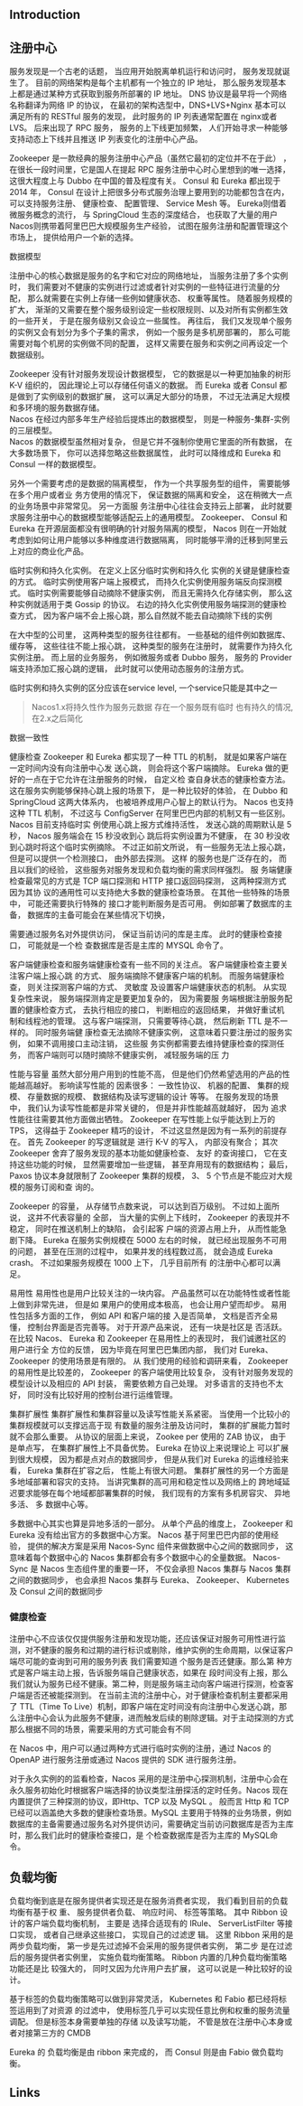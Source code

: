 ## Introduction





## 注册中心

服务发现是⼀个古老的话题， 当应用开始脱离单机运行和访问时， 服务发现就诞生了。 目前的网络架构是每个主机都有⼀个独立的 IP 地址， 那么服务发现基本上都是通过某种方式获取到服务所部署的 IP 地址。
DNS 协议是最早将⼀个网络名称翻译为网络 IP 的协议， 在最初的架构选型中，DNS+LVS+Nginx 基本可以满足所有的 RESTful 服务的发现， 此时服务的 IP 列表通常配置在 nginx或者 LVS。
后来出现了 RPC 服务， 服务的上下线更加频繁， 人们开始寻求⼀种能够支持动态上下线并且推送 IP 列表变化的注册中心产品。  

Zookeeper 是⼀款经典的服务注册中心产品（虽然它最初的定位并不在于此） ， 在很长⼀段时间里，它是国人在提起 RPC 服务注册中心时心里想到的唯⼀选择， 这很大程度上与 Dubbo 在中国的普及程度有关。 
Consul 和 Eureka 都出现于 2014 年， Consul 在设计上把很多分布式服务治理上要用到的功能都包含在内， 可以支持服务注册、 健康检查、 配置管理、 Service Mesh 等。 
Eureka则借着微服务概念的流行， 与 SpringCloud 生态的深度结合， 也获取了大量的用户  
Nacos则携带着阿里巴巴大规模服务生产经验， 试图在服务注册和配置管理这个市场上， 提供给用户⼀个新的选择。  

数据模型

注册中心的核心数据是服务的名字和它对应的网络地址， 当服务注册了多个实例时， 我们需要对不健康的实例进行过滤或者针对实例的⼀些特征进行流量的分配， 那么就需要在实例上存储⼀些例如健康状态、 权重等属性。
随着服务规模的扩大， 渐渐的又需要在整个服务级别设定⼀些权限规则、以及对所有实例都生效的⼀些开关， 于是在服务级别又会设立⼀些属性。 
再往后， 我们又发现单个服务的实例又会有划分为多个子集的需求， 例如⼀个服务是多机房部署的， 那么可能需要对每个机房的实例做不同的配置， 这样又需要在服务和实例之间再设定⼀个数据级别。  



Zookeeper 没有针对服务发现设计数据模型， 它的数据是以⼀种更加抽象的树形 K-V 组织的， 因此理论上可以存储任何语义的数据。 
而 Eureka 或者 Consul 都是做到了实例级别的数据扩展， 这可以满足大部分的场景， 不过无法满足大规模和多环境的服务数据存储。  
Nacos 在经过内部多年生产经验后提炼出的数据模型， 则是⼀种服务-集群-实例的三层模型。   
Nacos 的数据模型虽然相对复杂， 但是它并不强制你使用它里面的所有数据， 在大多数场景下， 你可以选择忽略这些数据属性， 此时可以降维成和 Eureka 和 Consul ⼀样的数据模型。  



另外⼀个需要考虑的是数据的隔离模型， 作为⼀个共享服务型的组件， 需要能够在多个用户或者业
务方使用的情况下， 保证数据的隔离和安全， 这在稍微大⼀点的业务场景中非常常见。 另⼀方面服
务注册中心往往会支持云上部署， 此时就要求服务注册中心的数据模型能够适配云上的通用模型。
Zookeeper、 Consul 和 Eureka 在开源层面都没有很明确的针对服务隔离的模型， Nacos 则在⼀开始就考虑到如何让用户能够以多种维度进行数据隔离， 同时能够平滑的迁移到阿里云上对应的商业化产品。  



临时实例和持久化实例。 在定义上区分临时实例和持久化
实例的关键是健康检查的方式。 临时实例使用客户端上报模式， 而持久化实例使用服务端反向探测模式。 
临时实例需要能够自动摘除不健康实例， 而且无需持久化存储实例， 那么这种实例就适用于类 Gossip 的协议。
右边的持久化实例使用服务端探测的健康检查方式， 因为客户端不会上报心跳，那么自然就不能去自动摘除下线的实例  

在大中型的公司里， 这两种类型的服务往往都有。 ⼀些基础的组件例如数据库、 缓存等， 这些往往不能上报心跳， 这种类型的服务在注册时， 就需要作为持久化实例注册。 
而上层的业务服务， 例如微服务或者 Dubbo 服务， 服务的 Provider 端支持添加汇报心跳的逻辑， 此时就可以使用动态服务的注册方式。  



临时实例和持久实例的区分应该在service level, 一个service只能是其中之一

> Nacos1.x将持久性作为服务元数据 存在一个服务既有临时 也有持久的情况, 在2.x之后简化

数据一致性







健康检查
Zookeeper 和 Eureka 都实现了⼀种 TTL 的机制， 就是如果客户端在⼀定时间内没有向注册中心发
送心跳， 则会将这个客户端摘除。 Eureka 做的更好的⼀点在于它允许在注册服务的时候， 自定义检
查自身状态的健康检查方法。 这在服务实例能够保持心跳上报的场景下， 是⼀种比较好的体验， 在
Dubbo 和 SpringCloud 这两大体系内， 也被培养成用户心智上的默认行为。 Nacos 也支持这种
TTL 机制， 不过这与 ConfigServer 在阿里巴巴内部的机制又有⼀些区别。 Nacos 目前支持临时实
例使用心跳上报方式维持活性， 发送心跳的周期默认是 5 秒， Nacos 服务端会在 15 秒没收到心
跳后将实例设置为不健康， 在 30 秒没收到心跳时将这个临时实例摘除。
不过正如前文所说， 有⼀些服务无法上报心跳， 但是可以提供⼀个检测接口， 由外部去探测。 这样
的服务也是广泛存在的， 而且以我们的经验， 这些服务对服务发现和负载均衡的需求同样强烈。 服
务端健康检查最常见的方式是 TCP 端口探测和 HTTP 接口返回码探测， 这两种探测方式因为其协
议的通用性可以支持绝大多数的健康检查场景。 在其他⼀些特殊的场景中， 可能还需要执行特殊的
接口才能判断服务是否可用。 例如部署了数据库的主备， 数据库的主备可能会在某些情况下切换，  

需要通过服务名对外提供访问， 保证当前访问的库是主库。 此时的健康检查接口， 可能就是⼀个检
查数据库是否是主库的 MYSQL 命令了。  



客户端健康检查和服务端健康检查有⼀些不同的关注点。 客户端健康检查主要关注客户端上报心跳
的方式、 服务端摘除不健康客户端的机制。 而服务端健康检查， 则关注探测客户端的方式、 灵敏度
及设置客户端健康状态的机制。 从实现复杂性来说， 服务端探测肯定是要更加复杂的， 因为需要服
务端根据注册服务配置的健康检查方式， 去执行相应的接口， 判断相应的返回结果， 并做好重试机
制和线程池的管理。 这与客户端探测， 只需要等待心跳， 然后刷新 TTL 是不⼀样的。 同时服务端健
康检查无法摘除不健康实例， 这意味着只要注册过的服务实例， 如果不调用接口主动注销， 这些服
务实例都需要去维持健康检查的探测任务， 而客户端则可以随时摘除不健康实例， 减轻服务端的压
力  



性能与容量
虽然大部分用户用到的性能不高， 但是他们仍然希望选用的产品的性能越高越好。 影响读写性能的
因素很多： ⼀致性协议、 机器的配置、 集群的规模、 存量数据的规模、 数据结构及读写逻辑的设计
等等。 在服务发现的场景中， 我们认为读写性能都是非常关键的， 但是并非性能越高就越好， 因为
追求性能往往需要其他方面做出牺牲。 Zookeeper 在写性能上似乎能达到上万的 TPS， 这得益于
Zookeeper 精巧的设计， 不过这显然是因为有⼀系列的前提存在。 首先 Zookeeper 的写逻辑就是
进行 K-V 的写入， 内部没有聚合； 其次 Zookeeper 舍弃了服务发现的基本功能如健康检查、 友好
的查询接口， 它在支持这些功能的时候， 显然需要增加⼀些逻辑， 甚至弃用现有的数据结构； 最后，
Paxos 协议本身就限制了 Zookeeper 集群的规模， 3、 5 个节点是不能应对大规模的服务订阅和查
询的。  



Zookeeper 的容量， 从存储节点数来说， 可以达到百万级别。 不过如上面所说， 这并不代表容量的
全部， 当大量的实例上下线时， Zookeeper 的表现并不稳定， 同时在推送机制上的缺陷， 会引起客
户端的资源占用上升， 从而性能急剧下降。
Eureka 在服务实例规模在 5000 左右的时候， 就已经出现服务不可用的问题， 甚至在压测的过程中，
如果并发的线程数过高， 就会造成 Eureka crash。 不过如果服务规模在 1000 上下， 几乎目前所有
的注册中心都可以满足。  



  易用性
易用性也是用户比较关注的⼀块内容。 产品虽然可以在功能特性或者性能上做到非常先进， 但是如
果用户的使用成本极高， 也会让用户望而却步。 易用性包括多方面的工作， 例如 API 和客户端的接
入是否简单， 文档是否齐全易懂， 控制台界面是否完善等。 对于开源产品来说， 还有⼀块是社区是
否活跃。 在比较 Nacos、 Eureka 和 Zookeeper 在易用性上的表现时， 我们诚邀社区的用户进行全
方位的反馈， 因为毕竟在阿里巴巴集团内部， 我们对 Eureka、 Zookeeper 的使用场景是有限的。 从
我们使用的经验和调研来看， Zookeeper 的易用性是比较差的， Zookeeper 的客户端使用比较复杂，
没有针对服务发现的模型设计以及相应的 API 封装， 需要依赖方自己处理。 对多语言的支持也不太
好， 同时没有比较好用的控制台进行运维管理。  



集群扩展性
集群扩展性和集群容量以及读写性能关系紧密。 当使用⼀个比较小的集群规模就可以支撑远高于现
有数量的服务注册及访问时， 集群的扩展能力暂时就不会那么重要。 从协议的层面上来说， Zookee
per 使用的 ZAB 协议， 由于是单点写， 在集群扩展性上不具备优势。 Eureka 在协议上来说理论上
可以扩展到很大规模， 因为都是点对点的数据同步， 但是从我们对 Eureka 的运维经验来看，
Eureka 集群在扩容之后， 性能上有很大问题。
集群扩展性的另⼀个方面是多地域部署和容灾的支持。 当讲究集群的高可用和稳定性以及网络上的
跨地域延迟要求能够在每个地域都部署集群的时候， 我们现有的方案有多机房容灾、 异地多活、 多
数据中心等。  



多数据中心其实也算是异地多活的⼀部分。 从单个产品的维度上， Zookeeper 和 Eureka 没有给出官方的多数据中心方案。 
Nacos 基于阿里巴巴内部的使用经验， 提供的解决方案是采用 Nacos-Sync 组件来做数据中心之间的数据同步， 这意味着每个数据中心的 Nacos 集群都会有多个数据中心的全量数据。 
Nacos-Sync 是 Nacos 生态组件里的重要⼀环， 不仅会承担 Nacos 集群与 Nacos 集群之间的数据同步， 也会承担 Nacos 集群与 Eureka、 Zookeeper、 Kubernetes 及 Consul 之间的数据同步  

### 健康检查
注册中心不应该仅仅提供服务注册和发现功能，还应该保证对服务可用性进行监测，对不健康的服务和过期的进行标识或剔除，维护实例的生命周期，以保证客户端尽可能的查询到可用的服务列表
我们需要知道 个服务是否还健康。那么第 种方式是客户端主动上报，告诉服务端自己健康状态，如果在 段时间没有上报，那么我们就认为服务已经不健康。第二种，则是服务端主动向客户端进行探测，检查客户端是否还被能探测到。
在当前主流的注册中心，对于健康检查机制主要都采用了 TTL（Time To Live）机制，即客户端在定时间没有向注册中心发送心跳，那么注册中心会认为此服务不健康，进而触发后续的剔除逻辑。对于主动探测的方式那么根据不同的场景，需要采用的方式可能会有不同



在 Nacos 中，用户可以通过两种方式进行临时实例的注册，通过 Nacos 的 OpenAP 进行服务注册或通过 Nacos 提供的 SDK 进行服务注册。

对于永久实例的的监看检查，Nacos 采用的是注册中心探测机制，注册中心会在永久服务初始化时根据客户端选择的协议类型注册探活的定时任务。Nacos 现在内置提供了三种探测的协议，即Http、TCP 以及 MySQL 。 般而言 Http 和 TCP 已经可以涵盖绝大多数的健康检查场景。MySQL 主要用于特殊的业务场景，例如数据库的主备需要通过服务名对外提供访问，需要确定当前访问数据库是否为主库时，那么我们此时的健康检查接口，是 个检查数据库是否为主库的 MySQL命令。


## 负载均衡

负载均衡到底是在服务提供者实现还是在服务消费者实现， 我们看到目前的负载均衡有基于权
重、 服务提供者负载、 响应时间、 标签等策略。 其中 Ribbon 设计的客户端负载均衡机制， 主要是
选择合适现有的 IRule、 ServerListFilter 等接口实现， 或者自己继承这些接口， 实现自己的过滤逻
辑。 这里 Ribbon 采用的是两步负载均衡， 第⼀步是先过滤掉不会采用的服务提供者实例， 第二步
是在过滤后的服务提供者实例里， 实施负载均衡策略。 Ribbon 内置的几种负载均衡策略功能还是比
较强大的， 同时又因为允许用户去扩展， 这可以说是⼀种比较好的设计。  

基于标签的负载均衡策略可以做到非常灵活， Kubernetes 和 Fabio 都已经将标签运用到了对资源
的过滤中， 使用标签几乎可以实现任意比例和权重的服务流量调配。 但是标签本身需要单独的存储
以及读写功能， 不管是放在注册中心本身或者对接第三方的 CMDB  

Eureka 的
负载均衡是由 ribbon 来完成的， 而 Consul 则是由 Fabio 做负载均衡。  

## Links


